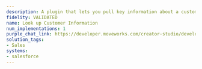 ```yaml
---
description: A plugin that lets you pull key information about a customer from Salesforce.
fidelity: VALIDATED
name: Look up Customer Information
num_implementations: 1
purple_chat_link: https://developer.moveworks.com/creator-studio/developer-tools/purple-chat-builder/?workspace=%7B%22title%22%3A%22My+Workspace%22%2C%22botSettings%22%3A%7B%7D%2C%22mocks%22%3A%5B%7B%22id%22%3A6991%2C%22title%22%3A%22Mock+1%22%2C%22transcript%22%3A%7B%22settings%22%3A%7B%22colorStyle%22%3A%22LIGHT%22%2C%22startTime%22%3A%2211%3A43+AM%22%2C%22defaultPerson%22%3A%22GWEN%22%2C%22editable%22%3Atrue%7D%2C%22messages%22%3A%5B%7B%22from%22%3A%22USER%22%2C%22text%22%3A%22%3Cp%3EI+need+to+prep+for+a+call+with+IntelliTech.+Can+you+pull+up+the+latest+information+on+IntelliTech+as+a+refresher%3F%3C%2Fp%3E%22%7D%2C%7B%22from%22%3A%22ANNOTATION%22%2C%22text%22%3A%22%3Cp%3E%E2%9C%85+Working+on+%3Cb%3EPull+Latest+Information+On+IntelliTech%3C%2Fb%3E%3Cbr%3E%E2%8F%B3+Calling+Plugin+%3Cb%3ELookup+Customer+Information%3C%2Fb%3E%3C%2Fp%3E%22%7D%2C%7B%22from%22%3A%22BOT%22%2C%22text%22%3A%22%3Cp%3ESure%2C+here+are+the+key+details+about+the+customer+from+Salesforce%3A%3Cbr%3E-+%3Cb%3ECustomer+Name%3A%3C%2Fb%3E+IntelliTech%3Cbr%3E-+%3Cb%3EIndustry%3A%3C%2Fb%3E+Technology%3Cbr%3E-+%3Cb%3EStatus%3A%3C%2Fb%3E+Active%3Cbr%3E-+%3Cb%3ELast+Contact+Date%3A%3C%2Fb%3E+2023-04-12%3Cbr%3E-+%3Cb%3EKey+Account+Manager%3A%3C%2Fb%3E+Jessica+Lee%3Cbr%3E-+%3Cb%3EUpcoming+Opportunity%3A%3C%2Fb%3E+Renewal+Q3%3Cbr%3E-+%3Cb%3EAnnual+Revenue%3A%3C%2Fb%3E+%245M%3Cbr%3E%3Cbr%3EIs+there+any+specific+information+you+need+or+any+action+you+want+to+take+next%3F%3C%2Fp%3E%22%7D%5D%7D%7D%5D%7D
solution_tags:
- Sales
systems:
- salesforce
---
```

